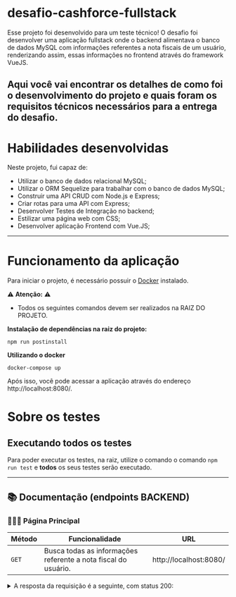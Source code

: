 # desafio-cashforce-fullstack

Esse projeto foi desenvolvido para um teste técnico!
O desafio foi desenvolver uma aplicação fullstack onde o backend alimentava o banco de dados MySQL com informações referentes a nota fiscais de um usuário, renderizando assim, essas informações no frontend através do framework VueJS.

Aqui você vai encontrar os detalhes de como foi o desenvolvimento do projeto e quais foram os requisitos técnicos necessários para a entrega do desafio.
---

# Habilidades desenvolvidas

Neste projeto, fui capaz de:

- Utilizar o banco de dados relacional MySQL;
- Utilizar o ORM Sequelize para trabalhar com o banco de dados MySQL;
- Construir uma API CRUD com Node.js e Express;
- Criar rotas para uma API com Express;
- Desenvolver Testes de Integração no backend;
- Estilizar uma página web com CSS;
- Desenvolver aplicação Frontend com Vue.JS;
   
---

# Funcionamento da aplicação

Para iniciar o projeto, é necessário possuir o [Docker](https://docs.docker.com/engine/install/ubuntu/) instalado.

⚠ **Atenção:** ⚠
- Todos os seguintes comandos devem ser realizados na RAIZ DO PROJETO.

**Instalação de dependências na raiz do projeto:** 

```
npm run postinstall
```

**Utilizando o docker**

```
docker-compose up
```


Após isso, você pode acessar a aplicação através do endereço http://localhost:8080/.

# Sobre os testes
## Executando todos os testes

Para poder executar os testes, na raiz, utilize o comando o comando `npm run test` e **todos** os seus testes serão executado.

---

## 📚 Documentação (endpoints BACKEND)


### 👨🏻‍🦱 Página Principal
| Método | Funcionalidade                            | URL                        |
| ------ | ----------------------------------------- | -------------------------- |
| `GET`  | Busca todas as informações referente a nota fiscal do usuário. | http://localhost:8080/ |

<details>
  <summary>A resposta da requisição é a seguinte, com status 200:</summary>

```json
[
  {
    "id": 1,
    "nNf": "18153",
    "emissionDate": "2020-10-30T11:00:00-03:00",
    "value": "198450",
    "orderStatusBuyer": "0",
    "buyer": {
      "name": "SACADO 001"
    },
    "provider": {
      "name": "CEDENTE 002",
      "tradingName": "CEDENTE 002 LTDA",
      "cnpj": {
        "number": "00000000000002"
      }
    }
  },
  {
    "id": 2,
    "nNf": "18157",
    "emissionDate": "2020-11-04T15 :32:35-02:00",
    "value": "168850",
    "orderStatusBuyer": "0",
    "buyer": {
      "name": "SACADO 001"
    },
    "provider": {
      "name": "CEDENTE 002",
      "tradingName": "CEDENTE 002 LTDA",
      "cnpj": {
        "number": "00000000000002"
      }
    }
  },
  {
    "id": 3,
    "nNf": "18184",
    "emissionDate": "2020-11-10",
    "value": "222795",
    "orderStatusBuyer": "7",
    "buyer": {
      "name": "SACADO 001"
    },
    "provider": {
      "name": "CEDENTE 002",
      "tradingName": "CEDENTE 002 LTDA",
      "cnpj": {
        "number": "00000000000002"
      }
    }
  }
]
```

</details>
<br>
<br>